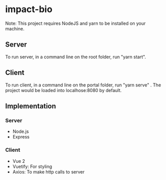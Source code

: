 # impact-bio

Note: This project requires NodeJS and yarn to be installed on your machine.

## Server
To run server, in a command line on the root folder, run "yarn start".

## Client
To run client, in a command line on the portal folder, run "yarn serve" .
The project would be loaded into localhose:8080 by default.



## Implementation
### Server
  - Node.js
  - Express
### Client
 - Vue 2
 - Vuetify: For styling
 - Axios: To make http calls to server
